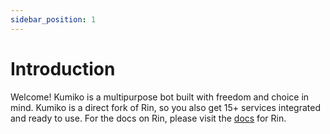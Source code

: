 ```yaml
---
sidebar_position: 1
---
```


# Introduction

Welcome! Kumiko is a multipurpose bot built with freedom and choice in mind. Kumiko is a direct fork of Rin, so you also get 15+ services integrated and ready to use. For the docs on Rin, please visit the [docs](https://docs.rinbot.live/) for Rin. 
